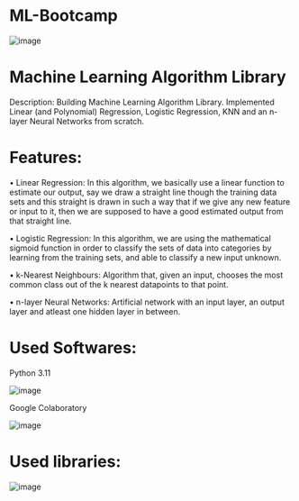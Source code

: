 # ML-Bootcamp

![image](https://user-images.githubusercontent.com/112813661/228872019-af7e9f83-8301-4912-a380-9fc8f7301c46.png)

# Machine Learning Algorithm Library

Description: Building Machine Learning Algorithm Library.
Implemented Linear (and Polynomial) Regression, Logistic Regression, KNN and an n-layer Neural Networks from scratch.

# Features:
•	Linear Regression: 
In this algorithm, we basically use a linear function to estimate our output, say we draw a straight line though the training data sets and this straight is drawn in such a way that if we give any new feature or input to it, then we are supposed to have a good estimated output from that straight line. 

•	Logistic Regression: 
In this algorithm, we are using the mathematical sigmoid function in order to classify the sets of data into categories by learning from the training sets, and able to classify a new input unknown.

•	k-Nearest Neighbours: 
Algorithm that, given an input, chooses the most common class out of the k nearest datapoints to that point.

•	n-layer Neural Networks: 
Artificial network with an input layer, an output layer and atleast one hidden layer in between.

# Used Softwares:
Python 3.11

![image](https://user-images.githubusercontent.com/112813661/228876719-e19342ba-691f-443d-b82c-469a286c6380.png)

Google Colaboratory

![image](https://user-images.githubusercontent.com/112813661/228879302-58d23f2a-46a7-44d3-a7a8-9e53c91ffb22.png)




# Used libraries:

![image](https://user-images.githubusercontent.com/112813661/228873843-b4dc33d5-2fc0-41a8-b422-7a8ac4f17c2d.png)

